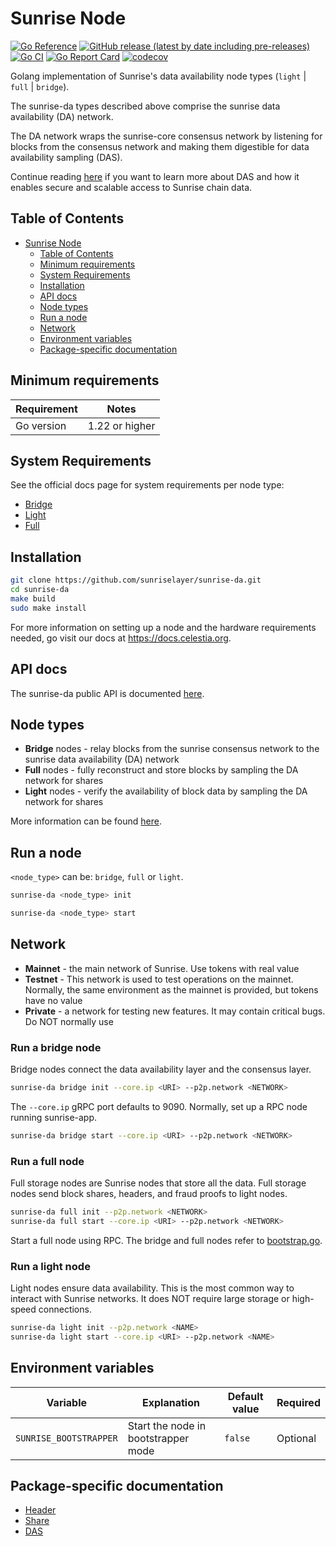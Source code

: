 # Sunrise Node

[![Go Reference](https://pkg.go.dev/badge/github.com/sunriselayer/sunrise-da.svg)](https://pkg.go.dev/github.com/sunriselayer/sunrise-da)
[![GitHub release (latest by date including pre-releases)](https://img.shields.io/github/v/release/celestiaorg/celestia-node)](https://github.com/sunriselayer/sunrise-da/releases/latest)
[![Go CI](https://github.com/sunriselayer/sunrise-da/actions/workflows/go-ci.yml/badge.svg)](https://github.com/sunriselayer/sunrise-da/actions/workflows/go-ci.yml)
[![Go Report Card](https://goreportcard.com/badge/github.com/sunriselayer/sunrise-da)](https://goreportcard.com/report/github.com/sunriselayer/sunrise-da)
[![codecov](https://codecov.io/gh/celestiaorg/celestia-node/branch/main/graph/badge.svg?token=CWGA4RLDS9)](https://codecov.io/gh/celestiaorg/celestia-node)

Golang implementation of Sunrise's data availability node types (`light` | `full` | `bridge`).

The sunrise-da types described above comprise the sunrise data availability (DA) network.

The DA network wraps the sunrise-core consensus network by listening for blocks from the consensus network and making them digestible for data availability sampling (DAS).

Continue reading [here](https://blog.celestia.org/celestia-mvp-release-data-availability-sampling-light-clients) if you want to learn more about DAS and how it enables secure and scalable access to Sunrise chain data.

## Table of Contents

- [Sunrise Node](#sunrise-da)
  - [Table of Contents](#table-of-contents)
  - [Minimum requirements](#minimum-requirements)
  - [System Requirements](#system-requirements)
  - [Installation](#installation)
  - [API docs](#api-docs)
  - [Node types](#node-types)
  - [Run a node](#run-a-node)
  - [Network](#network)
  - [Environment variables](#environment-variables)
  - [Package-specific documentation](#package-specific-documentation)
  <!-- - [Code of Conduct](#code-of-conduct) -->

## Minimum requirements

| Requirement | Notes          |
| ----------- | -------------- |
| Go version  | 1.22 or higher |

## System Requirements

See the official docs page for system requirements per node type:

- [Bridge](https://docs.celestia.org/nodes/bridge-node#hardware-requirements)
- [Light](https://docs.celestia.org/nodes/light-node#hardware-requirements)
- [Full](https://docs.celestia.org/nodes/full-storage-node#hardware-requirements)

## Installation

```sh
git clone https://github.com/sunriselayer/sunrise-da.git
cd sunrise-da
make build
sudo make install
```

For more information on setting up a node and the hardware requirements needed, go visit our docs at <https://docs.celestia.org>.

## API docs

The sunrise-da public API is documented [here](https://node-rpc-docs.celestia.org/).

## Node types

- **Bridge** nodes - relay blocks from the sunrise consensus network to the sunrise data availability (DA) network
- **Full** nodes - fully reconstruct and store blocks by sampling the DA network for shares
- **Light** nodes - verify the availability of block data by sampling the DA network for shares

More information can be found [here](https://github.com/sunriselayer/sunrise-da/blob/main/docs/adr/adr-003-march2022-testnet.md#legend).

## Run a node

`<node_type>` can be: `bridge`, `full` or `light`.

```sh
sunrise-da <node_type> init
```

```sh
sunrise-da <node_type> start
```

## Network

- **Mainnet** - the main network of Sunrise. Use tokens with real value
- **Testnet** - This network is used to test operations on the mainnet. Normally, the same environment as the mainnet is provided, but tokens have no value
- **Private** - a network for testing new features. It may contain critical bugs. Do NOT normally use

### Run a bridge node

Bridge nodes connect the data availability layer and the consensus layer.

```sh
sunrise-da bridge init --core.ip <URI> --p2p.network <NETWORK>
```

The `--core.ip` gRPC port defaults to 9090. Normally, set up a RPC node running sunrise-app.

```sh
sunrise-da bridge start --core.ip <URI> --p2p.network <NETWORK>
```

### Run a full node

Full storage nodes are Sunrise nodes that store all the data. Full storage nodes send block shares, headers, and fraud proofs to light nodes.

```sh
sunrise-da full init --p2p.network <NETWORK>
sunrise-da full start --core.ip <URI> --p2p.network <NETWORK>
```

Start a full node using RPC. The bridge and full nodes refer to [bootstrap.go](./nodebuilder/p2p/bootstrap.go).

### Run a light node

Light nodes ensure data availability. This is the most common way to interact with Sunrise networks. It does NOT require large storage or high-speed connections.

```sh
sunrise-da light init --p2p.network <NAME>
sunrise-da light start --core.ip <URI> --p2p.network <NAME>
```

## Environment variables

| Variable               | Explanation                         | Default value | Required |
| ---------------------- | ----------------------------------- | ------------- | -------- |
| `SUNRISE_BOOTSTRAPPER` | Start the node in bootstrapper mode | `false`       | Optional |

## Package-specific documentation

- [Header](./header/doc.go)
- [Share](./share/doc.go)
- [DAS](./das/doc.go)
<!-- 
## Code of Conduct

See our Code of Conduct [here](https://docs.celestia.org/community/coc).
-->
